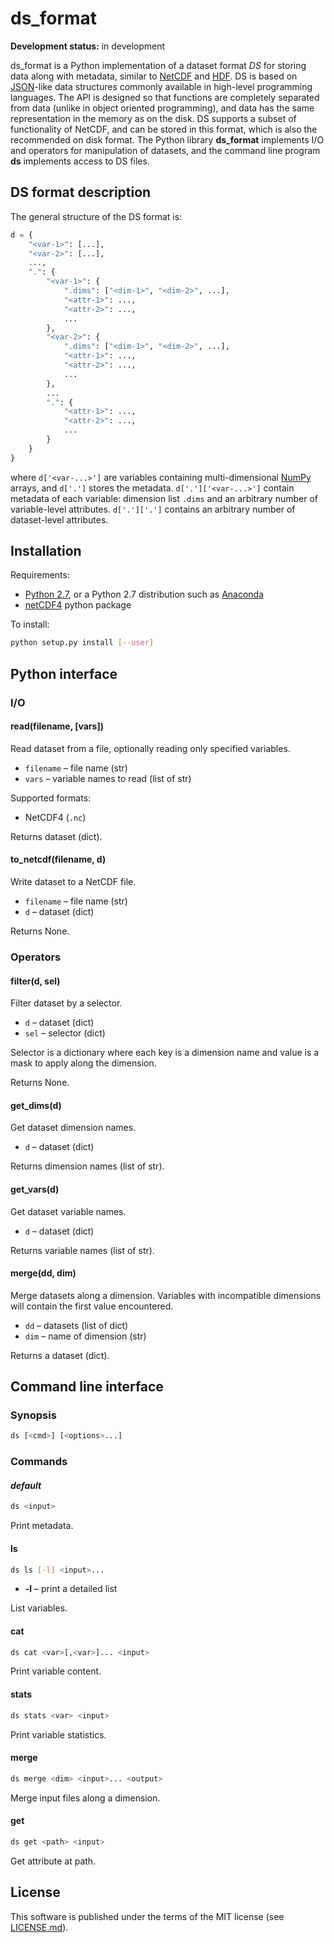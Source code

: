 # ds_format

**Development status:** in development

ds_format is a Python implementation of a dataset
format *DS* for storing data along with metadata, similar to
[NetCDF](https://www.unidata.ucar.edu/software/netcdf/)
and [HDF](https://www.hdfgroup.org).
DS is based on [JSON](https://json.org/)-like data structures commonly
available in high-level
programming languages. The API is designed so that functions are completely
separated
from data (unlike in object oriented programming), and data has the same
representation in the memory as on the disk. DS supports a subset
of functionality of NetCDF,
and can be stored in this format, which is also the recommended
on disk format. The Python library **ds_format** implements I/O and operators
for manipulation of datasets, and the command line program **ds** implements
access to DS files.

## DS format description

The general structure of the DS format is:

```python
d = {
    "<var-1>": [...],
    "<var-2>": [...],
    ...,
    ".": {
        "<var-1>": {
            ".dims": ["<dim-1>", "<dim-2>", ...],
            "<attr-1>": ...,
            "<attr-2>": ...,
            ...
        },
        "<var-2>": {
            ".dims": ["<dim-1>", "<dim-2>", ...],
            "<attr-1>": ...,
            "<attr-2>": ...,
            ...
        },
        ...
        ".": {
            "<attr-1>": ...,
            "<attr-2>": ...,
            ...
        }
    }
}
```

where `d['<var-...>']` are variables containing multi-dimensional
[NumPy](https://www.numpy.org/)
arrays, and `d['.']` stores the metadata. `d['.']['<var-...>']` contain
metadata of each variable: dimension list `.dims` and an
arbitrary number of variable-level attributes. `d['.']['.']` contains an
arbitrary number of dataset-level attributes.

## Installation

Requirements:

- [Python 2.7](https://www.python.org/), or a Python 2.7 distribution such
as [Anaconda](https://www.anaconda.com/distribution/)
- [netCDF4](http://unidata.github.io/netcdf4-python/netCDF4/index.html) python
package

To install:

```sh
python setup.py install [--user]
```

## Python interface

### I/O

#### read(filename, [vars])

Read dataset from a file, optionally reading only specified variables.

- `filename` – file name (str)
- `vars` – variable names to read (list of str)

Supported formats:

- NetCDF4 (`.nc`)

Returns dataset (dict).

#### to_netcdf(filename, d)

Write dataset to a NetCDF file.

- `filename` – file name (str)
- `d` – dataset (dict)

Returns None.

### Operators

#### filter(d, sel)

Filter dataset by a selector.

- `d` – dataset (dict)
- `sel` – selector (dict)

Selector is a dictionary where each key is a dimension name and value
is a mask to apply along the dimension.

Returns None.

#### get_dims(d)

Get dataset dimension names.

- `d` – dataset (dict)

Returns dimension names (list of str).

#### get_vars(d)

Get dataset variable names.

- `d` – dataset (dict)

Returns variable names (list of str).

#### merge(dd, dim)

Merge datasets along a dimension. Variables with incompatible dimensions
will contain the first value encountered.

- `dd` – datasets (list of dict)
- `dim` – name of dimension (str)

Returns a dataset (dict).

## Command line interface

### Synopsis

```sh
ds [<cmd>] [<options>...]
```

### Commands

#### *default*

```sh
ds <input>
```

Print metadata.

#### ls

```sh
ds ls [-l] <input>...
```

- **-l** – print a detailed list

List variables.

#### cat

```sh
ds cat <var>[,<var>]... <input>
```

Print variable content.

#### stats

```sh
ds stats <var> <input>
```

Print variable statistics.

#### merge

```sh
ds merge <dim> <input>... <output>
```

Merge input files along a dimension.

#### get

```sh
ds get <path> <input>
```

Get attribute at path.

## License

This software is published under the terms of the MIT license
(see [LICENSE.md](LICENSE.md)).
